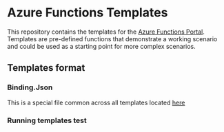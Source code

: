 # Azure Functions Templates

This repository contains the templates for the [Azure Functions Portal](https://functions.azure.com/signin). Templates are pre-defined functions that demonstrate a working scenario and could be used as a starting point for more complex scenarios.

## Templates format

### Binding.Json
This is a special file common across all templates located [here](Bindings/binding.json)

### Running templates test
